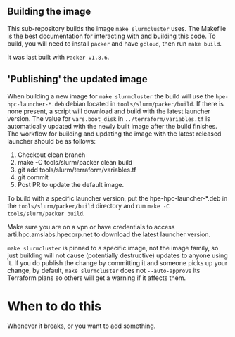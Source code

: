 ## Building the image

This sub-repository builds the image `make slurmcluster` uses. The Makefile is the best
documentation for interacting with and building this code. To build, you will need to install
`packer` and have `gcloud`, then run `make build`. 

It was last built with `Packer v1.8.6`.

## 'Publishing' the updated image

When building a new image for `make slurmcluster` the build will use the `hpe-hpc-launcher-*.deb` debian located in `tools/slurm/packer/build`. If there is none present, a script will download and build with the latest launcher version. The value for `vars.boot_disk` in `../terraform/variables.tf` is automatically updated with the newly built image after the build finishes. The workflow for building and updating the image with the latest released launcher should be as follows:

1. Checkout clean branch
2. make -C tools/slurm/packer clean build
3. git add  tools/slurm/terraform/variables.tf
4. git commit
5. Post PR to update the default image.

To build with a specific launcher version, put the hpe-hpc-launcher-*.deb in the `tools/slurm/packer/build` directory and run `make -C tools/slurm/packer build`.

Make sure you are on a vpn or have credentials to access arti.hpc.amslabs.hpecorp.net to download the latest launcher version.

`make slurmcluster` is pinned to a specific image, not the image family, so just building will
not cause (potentially destructive) updates to anyone using it. If you do publish the change
by committing it and someone picks up your change, by default, `make slurmcluster` does not
`--auto-approve` its Terraform plans so others will get a warning if it affects them.

# When to do this

Whenever it breaks, or you want to add something.
